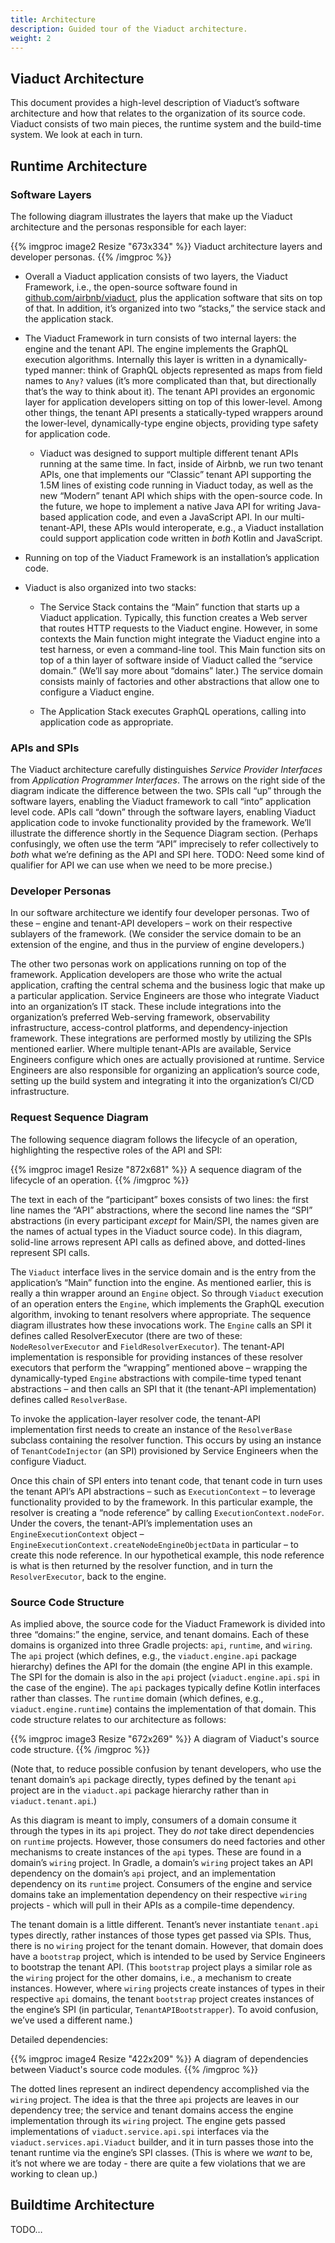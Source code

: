 ```yaml
---
title: Architecture
description: Guided tour of the Viaduct architecture.
weight: 2
---
```


## Viaduct Architecture

This document provides a high-level description of Viaduct’s software architecture and how that relates to the organization of its source code.  Viaduct consists of two main pieces, the runtime system and the build-time system.  We look at each in turn.

## Runtime Architecture

### Software Layers

The following diagram illustrates the layers that make up the Viaduct architecture and the personas responsible for each layer:

{{% imgproc image2 Resize "673x334" %}}
Viaduct architecture layers and developer personas.
{{% /imgproc %}}

* Overall a Viaduct application consists of two layers, the Viaduct Framework, i.e., the open-source software found in [github.com/airbnb/viaduct](http://github.com/airbnb/viaduct), plus the application software that sits on top of that.  In addition, it’s organized into two “stacks,” the service stack and the application stack.

* The Viaduct Framework in turn consists of two internal layers: the engine
  and the tenant API.  The engine implements the GraphQL execution algorithms.  Internally this layer is written in a dynamically-typed manner: think of GraphQL objects represented as maps from field names to `Any?` values (it’s more complicated than that, but directionally that’s the way to think about it).  The tenant API provides an ergonomic layer for application developers sitting on top of this lower-level.  Among other things, the tenant API presents a statically-typed wrappers around the lower-level, dynamically-type engine objects, providing type safety for application code.

  * Viaduct was designed to support multiple different tenant APIs running at the same time.  In fact, inside of Airbnb, we run two tenant APIs, one that implements our “Classic” tenant API supporting the 1.5M lines of existing code running in Viaduct today, as well as the new “Modern” tenant API which ships with the open-source code.  In the future, we hope to implement a native Java API for writing Java-based application code, and even a JavaScript API.  In our multi-tenant-API, these APIs would interoperate, e.g., a Viaduct installation could support application code written in *both* Kotlin and JavaScript.

* Running on top of the Viaduct Framework is an installation’s application code.

* Viaduct is also organized into two stacks:

  * The Service Stack contains the “Main” function that starts up a Viaduct application.  Typically, this function creates a Web server that routes HTTP requests to the Viaduct engine.  However, in some contexts the Main function might integrate the Viaduct engine into a test harness, or even a command-line tool.  This Main function sits on top of a thin layer of software inside of Viaduct called the “service domain.”  (We’ll say more about “domains” later.)  The service domain consists mainly of factories and other abstractions that allow one to configure a Viaduct engine.

  * The Application Stack executes GraphQL operations, calling into application code as appropriate.

### APIs and SPIs

The Viaduct architecture carefully distinguishes *Service Provider Interfaces* from *Application Programmer Interfaces*.  The arrows on the right side of the diagram indicate the difference between the two.  SPIs call “up” through the software layers, enabling the Viaduct framework to call “into” application level code.  APIs call “down” through the software layers, enabling Viaduct application code to invoke functionality provided by the framework.  We’ll illustrate the difference shortly in the Sequence Diagram section.  (Perhaps confusingly, we often use the term “API” imprecisely to refer collectively to *both* what we’re defining as the API and SPI here.  TODO: Need some kind of qualifier for API we can use when we need to be more precise.)

### Developer Personas

In our software architecture we identify four developer personas.  Two of these – engine and tenant-API developers – work on their respective sublayers of the framework.  (We consider the service domain to be an extension of the engine, and thus in the purview of engine developers.)

The other two personas work on applications running on top of the framework.  Application developers are those who write the actual application, crafting the central schema and the business logic that make up a particular application.  Service Engineers are those who integrate Viaduct into an organization’s IT stack.  These include integrations into the organization’s preferred Web-serving framework, observability infrastructure, access-control platforms, and dependency-injection framework.  These integrations are performed mostly by utilizing the SPIs mentioned earlier.  Where multiple tenant-APIs are available, Service Engineers configure which ones are actually provisioned at runtime.  Service Engineers are also responsible for organizing an application’s source code, setting up the build system and integrating it into the organization’s CI/CD infrastructure.

### Request Sequence Diagram

The following sequence diagram follows the lifecycle of an operation, highlighting the respective roles of the API and SPI:

{{% imgproc image1 Resize "872x681" %}}
A sequence diagram of the lifecycle of an operation.
{{% /imgproc %}}

The text in each of the “participant” boxes consists of two lines: the first
line names the “API” abstractions, where the second line names the “SPI” abstractions (in every participant *except* for Main/SPI, the names given are the names of actual types in the Viaduct source code).  In this diagram, solid-line arrows represent API calls as defined above, and dotted-lines represent SPI calls.

The `Viaduct` interface lives in the service domain and is the entry from the application’s “Main” function into the engine.  As mentioned earlier, this is really a thin wrapper around an `Engine` object.  So through `Viaduct` execution of an operation enters the `Engine`, which implements the GraphQL execution algorithm, invoking to tenant resolvers where appropriate.  The sequence diagram illustrates how these invocations work.  The `Engine` calls an SPI it defines called ResolverExecutor (there are two of these: `NodeResolverExecutor` and `FieldResolverExecutor`).  The tenant-API implementation is responsible for providing instances of these resolver executors that perform the “wrapping” mentioned above – wrapping the dynamically-typed `Engine` abstractions with compile-time typed tenant abstractions – and then calls an SPI that it (the tenant-API implementation) defines called `ResolverBase`.

To invoke the application-layer resolver code, the tenant-API implementation first needs to create an instance of the `ResolverBase` subclass containing the resolver function.  This occurs by using an instance of `TenantCodeInjector` (an SPI) provisioned by Service Engineers when the configure Viaduct.

Once this chain of SPI enters into tenant code, that tenant code in turn uses the tenant API’s API abstractions – such as `ExecutionContext` – to leverage functionality provided to by the framework.  In this particular example, the resolver is creating a “node reference” by calling `ExecutionContext.nodeFor`.  Under the covers, the tenant-API’s implementation uses an `EngineExecutionContext` object – `EngineExecutionContext.createNodeEngineObjectData` in particular – to create this node reference.  In our hypothetical example, this node reference is what is then returned by the resolver function, and in turn the `ResolverExecutor`, back to the engine.

### Source Code Structure

As implied above, the source code for the Viaduct Framework is divided into three “domains:” the engine, service, and tenant domains.  Each of these domains is organized into three Gradle projects: `api`, `runtime`, and `wiring`.  The `api` project (which defines, e.g., the `viaduct.engine.api` package hierarchy) defines the API for the domain (the engine API in this example.  The SPI for the domain is also in the `api` project (`viaduct.engine.api.spi` in the case of the engine).  The `api` packages typically define Kotlin interfaces rather than classes.  The `runtime` domain (which defines, e.g., `viaduct.engine.runtime`) contains the implementation of that domain.  This code structure relates to our architecture as follows:

{{% imgproc image3 Resize "672x269" %}}
A diagram of Viaduct's source code structure.
{{% /imgproc %}}

(Note that, to reduce possible confusion by tenant developers, who use the tenant domain’s `api` package directly, types defined by the tenant `api` project are in the `viaduct.api` package hierarchy rather than in `viaduct.tenant.api`.)

As this diagram is meant to imply, consumers of a domain consume it through the types in its `api` project.  They do *not* take direct dependencies on `runtime` projects.  However, those consumers do need factories and other mechanisms to create instances of the `api` types.  These are found in a domain’s `wiring` project.  In Gradle, a domain’s `wiring` project takes an API dependency on the domain’s `api` project, and an implementation dependency on its `runtime` project.  Consumers of the engine and service domains take an implementation dependency on their respective `wiring` projects \- which will pull in their APIs as a compile-time dependency.

The tenant domain is a little different.  Tenant’s never instantiate `tenant.api` types directly, rather instances of those types get passed via SPIs.  Thus, there is no `wiring` project for the tenant domain.  However, that domain does have a `bootstrap` project, which is intended to be used by Service Engineers to bootstrap the tenant API.  (This `bootstrap` project plays a similar role as the `wiring` project for the other domains, i.e., a mechanism to create instances.  However, where `wiring` projects create instances of types in their respective `api` domains, the tenant `bootstrap` project creates instances of the engine’s SPI (in particular, `TenantAPIBootstrapper`).  To avoid confusion, we’ve used a different name.)

Detailed dependencies:

{{% imgproc image4 Resize "422x209" %}}
A diagram of dependencies between Viaduct's source code modules.
{{% /imgproc %}}

The dotted lines represent an indirect dependency accomplished via the `wiring` project.  The idea is that the three `api` projects are leaves in our dependency tree; the service and tenant domains access the engine implementation through its `wiring` project.  The engine gets passed implementations of `viaduct.service.api.spi` interfaces via the `viaduct.services.api.Viaduct` builder, and it in turn passes those into the tenant runtime via the engine’s SPI classes.  (This is where we *want* to be, it’s not where we are today \- there are quite a few violations that we are working to clean up.)

## Buildtime Architecture

TODO…

